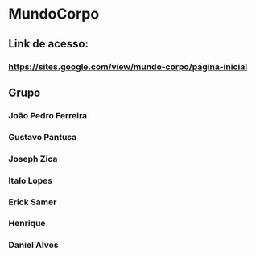 # MundoCorpo

## Link de acesso:

### https://sites.google.com/view/mundo-corpo/página-inicial

## Grupo

### João Pedro Ferreira
### Gustavo Pantusa
### Joseph Zica
### Italo Lopes
### Erick Samer
### Henrique
### Daniel Alves
